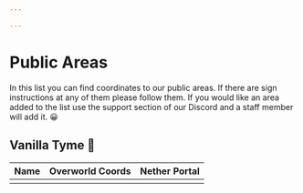 ```yaml
---

---
```


# Public Areas

In this list you can find coordinates to our public areas. If there are sign instructions at any of them please follow them. If you would like an area added to the list use the support section of our Discord and a staff member will add it. 😀

## Vanilla Tyme 🍦

| Name | Overworld Coords | Nether Portal |
| ---- | ---------------- | ------------- |
|      |                  |               |


